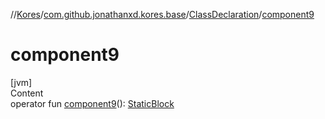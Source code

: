 //[Kores](../../index.md)/[com.github.jonathanxd.kores.base](../index.md)/[ClassDeclaration](index.md)/[component9](component9.md)



# component9  
[jvm]  
Content  
operator fun [component9](component9.md)(): [StaticBlock](../-static-block/index.md)  



